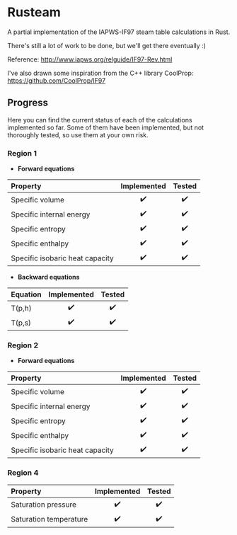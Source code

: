 # Rusteam

A partial implementation of the IAPWS-IF97 steam table calculations in Rust.

There's still a lot of work to be done, but we'll get there eventually :)

Reference: http://www.iapws.org/relguide/IF97-Rev.html

I've also drawn some inspiration from the C++ library CoolProp: https://github.com/CoolProp/IF97

## Progress

Here you can find the current status of each of the calculations implemented so far. Some of them have been implemented, but not thoroughly tested, so use them at your own risk.

### Region 1

- **Forward equations**

| Property | Implemented | Tested |
|:---------|:--------------:|:-------:|
|Specific volume                 |:heavy_check_mark:| :heavy_check_mark: |
|Specific internal energy        |:heavy_check_mark:| :heavy_check_mark: |
|Specific entropy                |:heavy_check_mark:| :heavy_check_mark: |
|Specific enthalpy               |:heavy_check_mark:| :heavy_check_mark: |
|Specific isobaric heat capacity |:heavy_check_mark:| :heavy_check_mark: |

- **Backward equations**

| Equation | Implemented | Tested |
|:---------|:--------------:|:-------:|
|T(p,h)                 |:heavy_check_mark:| :heavy_check_mark: |
|T(p,s)                 |:heavy_check_mark:| :heavy_check_mark: |


### Region 2

- **Forward equations**

| Property | Implemented | Tested |
|:---------|:--------------:|:-------:|
|Specific volume                 |:heavy_check_mark:| :heavy_check_mark: |
|Specific internal energy        |:heavy_check_mark:| :heavy_check_mark: |
|Specific entropy                |:heavy_check_mark:| :heavy_check_mark: |
|Specific enthalpy               |:heavy_check_mark:| :heavy_check_mark: |
|Specific isobaric heat capacity |:heavy_check_mark:| :heavy_check_mark: |

### Region 4

| Property | Implemented | Tested |
|:---------|:--------------:|:-------:|
|Saturation pressure |:heavy_check_mark:| :heavy_check_mark: |
|Saturation temperature |:heavy_check_mark:| :heavy_check_mark: |


